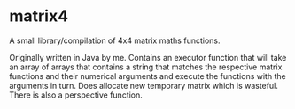 # matrix4
A small library/compilation of 4x4 matrix maths functions.

Originally written in Java by me.
Contains an executor function that will take an array of arrays that
contains a string that matches the respective matrix functions and their numerical arguments
and execute the functions with the arguments in turn.
Does allocate new temporary matrix which is wasteful.
There is also a perspective function.
